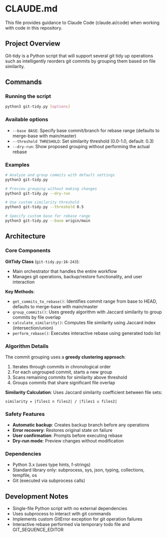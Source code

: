 # CLAUDE.md

This file provides guidance to Claude Code (claude.ai/code) when working with code in this repository.

## Project Overview

Git-tidy is a Python script that will support several git tidy up operations such as intelligently reorders git commits by grouping them based on file similarity.

## Commands

### Running the script
```bash
python3 git-tidy.py [options]
```

### Available options
- `--base BASE`: Specify base commit/branch for rebase range (defaults to merge-base with main/master)
- `--threshold THRESHOLD`: Set similarity threshold (0.0-1.0, default: 0.3)
- `--dry-run`: Show proposed grouping without performing the actual rebase

### Examples
```bash
# Analyze and group commits with default settings
python3 git-tidy.py

# Preview grouping without making changes
python3 git-tidy.py --dry-run

# Use custom similarity threshold
python3 git-tidy.py --threshold 0.5

# Specify custom base for rebase range
python3 git-tidy.py --base origin/main
```

## Architecture

### Core Components

**GitTidy Class** (`git-tidy.py:16-243`):
- Main orchestrator that handles the entire workflow
- Manages git operations, backup/restore functionality, and user interaction

**Key Methods**:
- `get_commits_to_rebase()`: Identifies commit range from base to HEAD, defaults to merge-base with main/master
- `group_commits()`: Uses greedy algorithm with Jaccard similarity to group commits by file overlap
- `calculate_similarity()`: Computes file similarity using Jaccard index (intersection/union)
- `perform_rebase()`: Executes interactive rebase using generated todo list

### Algorithm Details

The commit grouping uses a **greedy clustering approach**:
1. Iterates through commits in chronological order
2. For each ungrouped commit, starts a new group
3. Scans remaining commits for similarity above threshold
4. Groups commits that share significant file overlap

**Similarity Calculation**: Uses Jaccard similarity coefficient between file sets:
```
similarity = |files1 ∩ files2| / |files1 ∪ files2|
```

### Safety Features

- **Automatic backup**: Creates backup branch before any operations
- **Error recovery**: Restores original state on failure
- **User confirmation**: Prompts before executing rebase
- **Dry-run mode**: Preview changes without modification

### Dependencies

- Python 3.x (uses type hints, f-strings)
- Standard library only: subprocess, sys, json, typing, collections, tempfile, os
- Git (executed via subprocess calls)

## Development Notes

- Single-file Python script with no external dependencies
- Uses subprocess to interact with git commands
- Implements custom GitError exception for git operation failures
- Interactive rebase performed via temporary todo file and GIT_SEQUENCE_EDITOR